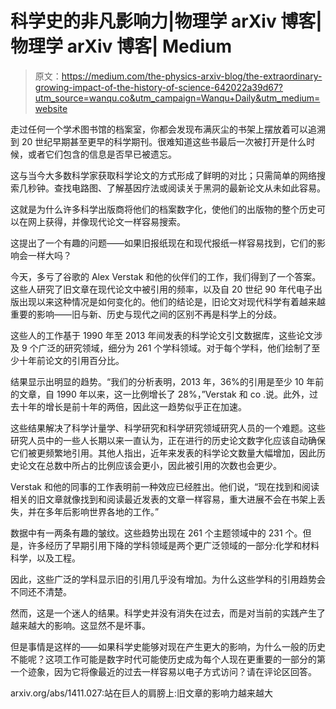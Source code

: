 # 科学史的非凡影响力|物理学 arXiv 博客|物理学 arXiv 博客| Medium

> 原文：<https://medium.com/the-physics-arxiv-blog/the-extraordinary-growing-impact-of-the-history-of-science-642022a39d67?utm_source=wanqu.co&utm_campaign=Wanqu+Daily&utm_medium=website>

走过任何一个学术图书馆的档案室，你都会发现布满灰尘的书架上摆放着可以追溯到 20 世纪早期甚至更早的科学期刊。很难知道这些书最后一次被打开是什么时候，或者它们包含的信息是否早已被遗忘。

这与当今大多数科学家获取科学论文的方式形成了鲜明的对比；只需简单的网络搜索几秒钟。查找电路图、了解基因疗法或阅读关于黑洞的最新论文从未如此容易。

这就是为什么许多科学出版商将他们的档案数字化，使他们的出版物的整个历史可以在网上获得，并像现代论文一样容易搜索。

这提出了一个有趣的问题——如果旧报纸现在和现代报纸一样容易找到，它们的影响会一样大吗？

今天，多亏了谷歌的 Alex Verstak 和他的伙伴们的工作，我们得到了一个答案。这些人研究了旧文章在现代论文中被引用的频率，以及自 20 世纪 90 年代电子出版出现以来这种情况是如何变化的。他们的结论是，旧论文对现代科学有着越来越重要的影响——旧与新、历史与现代之间的区别不再是科学上的分歧。

这些人的工作基于 1990 年至 2013 年间发表的科学论文引文数据库，这些论文涉及 9 个广泛的研究领域，细分为 261 个学科领域。对于每个学科，他们绘制了至少十年前论文的引用百分比。

结果显示出明显的趋势。“我们的分析表明，2013 年，36%的引用是至少 10 年前的文章，自 1990 年以来，这一比例增长了 28%，”Verstak 和 co .说。此外，过去十年的增长是前十年的两倍，因此这一趋势似乎正在加速。

这些结果解决了科学计量学、科学研究和科学研究领域研究人员的一个难题。这些研究人员中的一些人长期以来一直认为，正在进行的历史论文数字化应该自动确保它们被更频繁地引用。其他人指出，近年来发表的科学论文数量大幅增加，因此历史论文在总数中所占的比例应该会更小，因此被引用的次数也会更少。

Verstak 和他的同事的工作表明前一种效应已经胜出。他们说，“现在找到和阅读相关的旧文章就像找到和阅读最近发表的文章一样容易，重大进展不会在书架上丢失，并在多年后影响世界各地的工作。”

数据中有一两条有趣的皱纹。这些趋势出现在 261 个主题领域中的 231 个。但是，许多经历了早期引用下降的学科领域是两个更广泛领域的一部分:化学和材料科学，以及工程。

因此，这些广泛的学科显示旧的引用几乎没有增加。为什么这些学科的引用趋势会不同还不清楚。

然而，这是一个迷人的结果。科学史并没有消失在过去，而是对当前的实践产生了越来越大的影响。这显然不是坏事。

但是事情是这样的——如果科学史能够对现在产生更大的影响，为什么一般的历史不能呢？这项工作可能是数字时代可能使历史成为每个人现在更重要的一部分的第一个迹象，因为它将像最近的过去一样容易以电子方式访问？请在评论区回答。

arxiv.org/abs/1411.027:站在巨人的肩膀上:旧文章的影响力越来越大